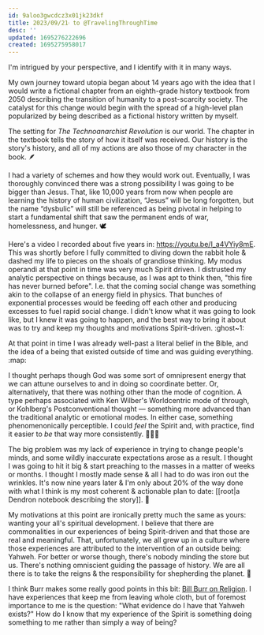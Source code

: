 ```yaml
---
id: 9aloo3gwcdcz3x01jk23dkf
title: 2023/09/21𝄈 to @TravelingThroughTime
desc: ''
updated: 1695276222696
created: 1695275958017
---
```

I'm intrigued by your perspective, and I identify with it in many ways.

My own journey toward utopia began about 14 years ago with the idea that I would write a fictional chapter from an eighth-grade history textbook from 2050 describing the transition of humanity to a post-scarcity society. The catalyst for this change would begin with the spread of a high-level plan popularized by being described as a fictional history written by myself.

The setting for _The Technoanarchist Revolution_ is our world. The chapter in the textbook tells the story of how it itself was received. Our history is the story's history, and all of my actions are also those of my character in the book. :feather:

I had a variety of schemes and how they would work out. Eventually, I was thoroughly convinced there was a strong possibility I was going to be bigger than Jesus. That, like 10,000 years from now when people are learning the history of human civilization, “Jesus” will be long forgotten, but the name “dysbulic” will still be referenced as being pivotal in helping to start a fundamental shift that saw the permanent ends of war, homelessness, and hunger. :dove:

Here's a video I recorded about five years in: https://youtu.be/I_a4VYiy8mE. This was shortly before I fully committed to diving down the rabbit hole & dashed my life to pieces on the shoals of grandiose thinking. My modus operandi at that point in time was very much Spirit driven. I distrusted my analytic perspective on things because, as I was apt to think then, "this fire has never burned before". I.e. that the coming social change was something akin to the collapse of an energy field in physics. That bunches of exponential processes would be feeding off each other and producing excesses to fuel rapid social change. I didn't know what it was going to look like, but I knew it was going to happen, and the best way to bring it about was to try and keep my thoughts and motivations Spirit-driven. :ghost~1:

At that point in time I was already well-past a literal belief in the Bible, and the idea of a being that existed outside of time and was guiding everything. :map:

I thought perhaps though God was some sort of omnipresent energy that we can attune ourselves to and in doing so coordinate better. Or, alternatively, that there was nothing other than the mode of cognition. A type perhaps associated with Ken Wilber's Worldcentric mode of through, or Kohlberg's Postconventional thought — something more advanced than the traditional analytic or emotional modes. In either case, something phenomenonically perceptible. I could *feel* the Spirit and, with practice, find it easier to *be* that way more consistently. :mosque::church::synagogue:

The big problem was my lack of experience in trying to change people's minds, and some wildly inaccurate expectations arose as a result. I thought I was going to hit it big & start preaching to the masses in a matter of weeks or months. I thought I mostly made sense & all I had to do was iron out the wrinkles. It's now nine years later & I'm only about 20% of the way done with what I think is my most coherent & actionable plan to date: [[root|a Dendron notebook describing the story]]. :movie_camera:

My motivations at this point are ironically pretty much the same as yours: wanting your all's spiritual development. I believe that there are commonalities in our experiences of being Spirit-driven and that those are real and meaningful. That, unfortunately, we all grew up in a culture where those experiences are attributed to the intervention of an outside being: Yahweh. For better or worse though, there's nobody minding the store but us. There's nothing omniscient guiding the passage of history. We are all there is to take the reigns & the responsibility for shepherding the planet. :ram:

I think Burr makes some really good points in this bit: [Bill Burr on Religion](https://youtu.be/UrVCvnJk4go?t=133). I have experiences that keep me from leaving whole cloth, but of foremost importance to me is the question: "What evidence do I have that Yahweh exists?" How do I know that my experience of the Spirit is something doing something to me rather than simply a way of being?
